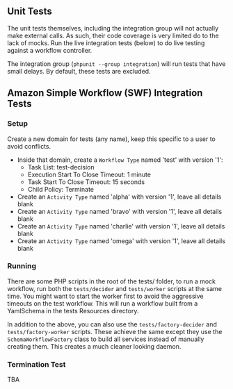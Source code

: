 Unit Tests
----------

The unit tests themselves, including the integration group will not actually make external calls. As such, their code
coverage is very limited do to the lack of mocks. Run the live integration tests (below) to do live testing against a
workflow controller.

The integration group (`phpunit --group integration`) will run tests that have small delays. By default, these tests
are excluded.


Amazon Simple Workflow (SWF) Integration Tests
----------------------------------------------

### Setup

Create a new domain for tests (any name), keep this specific to a user to avoid conflicts.

* Inside that domain, create a `Workflow Type` named 'test' with version '1':
    * Task List: test-decision
    * Execution Start To Close Timeout: 1 minute
    * Task Start To Close Timeout: 15 seconds
    * Child Policy: Terminate
* Create an `Activity Type` named 'alpha' with version '1', leave all details blank
* Create an `Activity Type` named 'bravo' with version '1', leave all details blank
* Create an `Activity Type` named 'charlie' with version '1', leave all details blank
* Create an `Activity Type` named 'omega' with version '1', leave all details blank

### Running

There are some PHP scripts in the root of the tests/ folder, to run a mock workflow, run both the `tests/decider` and
`tests/worker` scripts at the same time. You might want to start the worker first to avoid the aggressive timeouts on
the test workflow. This will run a workflow built from a YamlSchema in the tests Resources directory.

In addition to the above, you can also use the `tests/factory-decider` and `tests/factory-worker` scripts. These
achieve the same except they use the `SchemaWorkflowFactory` class to build all services instead of manually creating
them. This creates a much cleaner looking daemon.

### Termination Test

TBA

